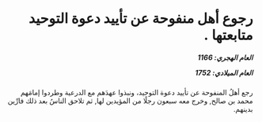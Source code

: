 <h1 dir="rtl">رجوع أهل منفوحة عن تأييد دعوة التوحيد متابعتها .</h1>

<h5 dir="rtl">العام الهجري:  1166

العام الميلادي: 1752

</h5>

<p dir="rtl">رجع أهلُ المنفوحة عن تأييد دعوة التوحيد، ونبذوا عهدَهم مع الدرعية وطردوا إمامَهم محمد بن صالح, وخرج معه سبعون رجلًا من المؤيدين لها, ثم تلاحق الناسُ بعد ذلك فارِّين بدينهم.</p></br>
